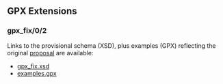 ## GPX Extensions

### gpx_fix/0/2

Links to the provisional schema (XSD), plus examples (GPX) reflecting the original [proposal](../../README.md) are available:

- [gpx_fix.xsd](gpx_fix.xsd)
- [examples.gpx](examples.gpx)

